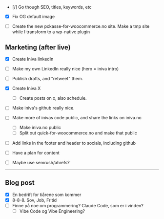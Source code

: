 - [/] Go though SEO, titles, keywords, etc
- [x] Fix OG default image

- [ ] Create the new pckasse-for-woocommerce.no site. Make a tmp site while I transform to a wp-native plugin

## Marketing (after live)

- [x] Create Iniva linkedIn
- [ ] Make my own LinkedIn really nice (hero = iniva intro)

- [ ] Publish drafts, and "retweet" them.

- [x] Create Iniva X
  - [ ] Create posts on x, also schedule.

- [ ] Make iniva's github really nice.

- [ ] Make more of inivas code public, and share the links on iniva.no
  - [ ] Make iniva.no public
  - [ ] Split out quick-for-woocommerce.no and make that public

- [ ] Add links in the footer and header to socials, including github
- [ ] Have a plan for content
- [ ] Maybe use semrush/ahrefs?

---

## Blog post

- [x] En bedrift for tiårene som kommer
- [x] 8-8-8. Sov, Job, Fritid
- [ ] Finne på noe om programmering? Claude Code, som er i vinden?
  - [ ] Vibe Code og Vibe Engineering?
